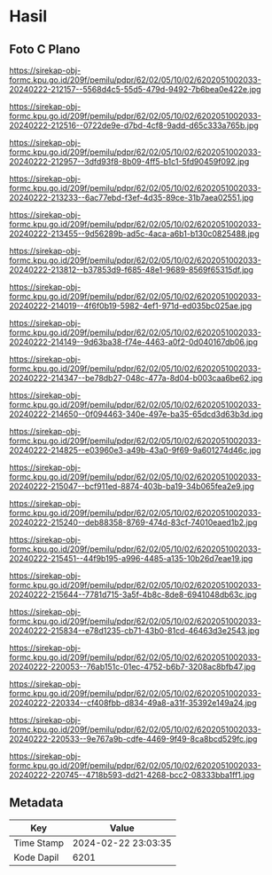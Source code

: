 # Hasil

## Foto C Plano

https://sirekap-obj-formc.kpu.go.id/209f/pemilu/pdpr/62/02/05/10/02/6202051002033-20240222-212157--5568d4c5-55d5-479d-9492-7b6bea0e422e.jpg

https://sirekap-obj-formc.kpu.go.id/209f/pemilu/pdpr/62/02/05/10/02/6202051002033-20240222-212516--0722de9e-d7bd-4cf8-9add-d65c333a765b.jpg

https://sirekap-obj-formc.kpu.go.id/209f/pemilu/pdpr/62/02/05/10/02/6202051002033-20240222-212957--3dfd93f8-8b09-4ff5-b1c1-5fd90459f092.jpg

https://sirekap-obj-formc.kpu.go.id/209f/pemilu/pdpr/62/02/05/10/02/6202051002033-20240222-213233--6ac77ebd-f3ef-4d35-89ce-31b7aea02551.jpg

https://sirekap-obj-formc.kpu.go.id/209f/pemilu/pdpr/62/02/05/10/02/6202051002033-20240222-213455--9d56289b-ad5c-4aca-a6b1-b130c0825488.jpg

https://sirekap-obj-formc.kpu.go.id/209f/pemilu/pdpr/62/02/05/10/02/6202051002033-20240222-213812--b37853d9-f685-48e1-9689-8569f65315df.jpg

https://sirekap-obj-formc.kpu.go.id/209f/pemilu/pdpr/62/02/05/10/02/6202051002033-20240222-214019--4f6f0b19-5982-4ef1-971d-ed035bc025ae.jpg

https://sirekap-obj-formc.kpu.go.id/209f/pemilu/pdpr/62/02/05/10/02/6202051002033-20240222-214149--9d63ba38-f74e-4463-a0f2-0d040167db06.jpg

https://sirekap-obj-formc.kpu.go.id/209f/pemilu/pdpr/62/02/05/10/02/6202051002033-20240222-214347--be78db27-048c-477a-8d04-b003caa6be62.jpg

https://sirekap-obj-formc.kpu.go.id/209f/pemilu/pdpr/62/02/05/10/02/6202051002033-20240222-214650--0f094463-340e-497e-ba35-65dcd3d63b3d.jpg

https://sirekap-obj-formc.kpu.go.id/209f/pemilu/pdpr/62/02/05/10/02/6202051002033-20240222-214825--e03960e3-a49b-43a0-9f69-9a601274d46c.jpg

https://sirekap-obj-formc.kpu.go.id/209f/pemilu/pdpr/62/02/05/10/02/6202051002033-20240222-215047--bcf911ed-8874-403b-ba19-34b065fea2e9.jpg

https://sirekap-obj-formc.kpu.go.id/209f/pemilu/pdpr/62/02/05/10/02/6202051002033-20240222-215240--deb88358-8769-474d-83cf-74010eaed1b2.jpg

https://sirekap-obj-formc.kpu.go.id/209f/pemilu/pdpr/62/02/05/10/02/6202051002033-20240222-215451--44f9b195-a996-4485-a135-10b26d7eae19.jpg

https://sirekap-obj-formc.kpu.go.id/209f/pemilu/pdpr/62/02/05/10/02/6202051002033-20240222-215644--7781d715-3a5f-4b8c-8de8-6941048db63c.jpg

https://sirekap-obj-formc.kpu.go.id/209f/pemilu/pdpr/62/02/05/10/02/6202051002033-20240222-215834--e78d1235-cb71-43b0-81cd-46463d3e2543.jpg

https://sirekap-obj-formc.kpu.go.id/209f/pemilu/pdpr/62/02/05/10/02/6202051002033-20240222-220053--76ab151c-01ec-4752-b6b7-3208ac8bfb47.jpg

https://sirekap-obj-formc.kpu.go.id/209f/pemilu/pdpr/62/02/05/10/02/6202051002033-20240222-220334--cf408fbb-d834-49a8-a31f-35392e149a24.jpg

https://sirekap-obj-formc.kpu.go.id/209f/pemilu/pdpr/62/02/05/10/02/6202051002033-20240222-220533--9e767a9b-cdfe-4469-9f49-8ca8bcd529fc.jpg

https://sirekap-obj-formc.kpu.go.id/209f/pemilu/pdpr/62/02/05/10/02/6202051002033-20240222-220745--4718b593-dd21-4268-bcc2-08333bba1ff1.jpg


## Metadata

| Key        | Value               |
| ---------- | ------------------- |
| Time Stamp | 2024-02-22 23:03:35 |
| Kode Dapil | 6201                |



